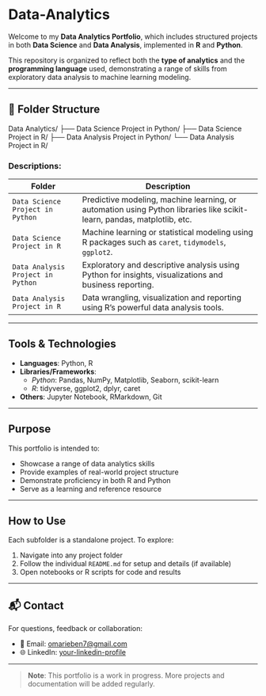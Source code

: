 # Data-Analytics

Welcome to my **Data Analytics Portfolio**, which includes structured projects in both **Data Science** and **Data Analysis**, implemented in **R** and **Python**.

This repository is organized to reflect both the **type of analytics** and the **programming language** used, demonstrating a range of skills from exploratory data analysis to machine learning modeling.

---

## 📁 Folder Structure
Data Analytics/
├── Data Science Project in Python/
├── Data Science Project in R/
├── Data Analysis Project in Python/
└── Data Analysis Project in R/


### Descriptions:

| Folder                             | Description |
|------------------------------------|-------------|
| `Data Science Project in Python`   | Predictive modeling, machine learning, or automation using Python libraries like scikit-learn, pandas, matplotlib, etc. |
| `Data Science Project in R`        | Machine learning or statistical modeling using R packages such as `caret`, `tidymodels`, `ggplot2`. |
| `Data Analysis Project in Python`  | Exploratory and descriptive analysis using Python for insights, visualizations and business reporting. |
| `Data Analysis Project in R`       | Data wrangling, visualization and reporting using R’s powerful data analysis tools. |

---

## Tools & Technologies

- **Languages**: Python, R
- **Libraries/Frameworks**:
  - *Python*: Pandas, NumPy, Matplotlib, Seaborn, scikit-learn
  - *R*: tidyverse, ggplot2, dplyr, caret
- **Others**: Jupyter Notebook, RMarkdown, Git

---

##  Purpose

This portfolio is intended to:
- Showcase a range of data analytics skills
- Provide examples of real-world project structure
- Demonstrate proficiency in both R and Python
- Serve as a learning and reference resource

---

##  How to Use

Each subfolder is a standalone project. To explore:
1. Navigate into any project folder
2. Follow the individual `README.md` for setup and details (if available)
3. Open notebooks or R scripts for code and results

---

## 📬 Contact

For questions, feedback or collaboration:
- 📧 Email: omarieben7@gmail.com
- 🌐 LinkedIn: [your-linkedin-profile](https://www.linkedin.com/in/omarieben/)

---

> **Note**: This portfolio is a work in progress. More projects and documentation will be added regularly.
